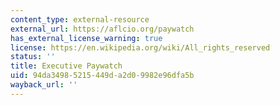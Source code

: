 ```yaml
---
content_type: external-resource
external_url: https://aflcio.org/paywatch
has_external_license_warning: true
license: https://en.wikipedia.org/wiki/All_rights_reserved
status: ''
title: Executive Paywatch
uid: 94da3498-5215-449d-a2d0-9982e96dfa5b
wayback_url: ''
---
```

